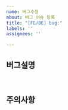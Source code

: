 ```yaml
---
name: 버그수정
about: 버그 이슈 등록
title: "[FE/BE] bug:"
labels: ''
assignees: ''

---
```


## 버그설명

<br/>

## 주의사항
